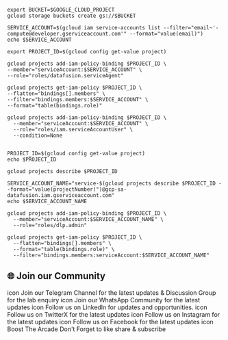 
```
export BUCKET=$GOOGLE_CLOUD_PROJECT
gcloud storage buckets create gs://$BUCKET

SERVICE_ACCOUNT=$(gcloud iam service-accounts list --filter="email~'-compute@developer.gserviceaccount.com'" --format="value(email)")
echo $SERVICE_ACCOUNT

export PROJECT_ID=$(gcloud config get-value project)

gcloud projects add-iam-policy-binding $PROJECT_ID \
--member="serviceAccount:$SERVICE_ACCOUNT" \
--role="roles/datafusion.serviceAgent"

gcloud projects get-iam-policy $PROJECT_ID \
--flatten="bindings[].members" \
--filter="bindings.members:$SERVICE_ACCOUNT" \
--format="table(bindings.role)"

gcloud projects add-iam-policy-binding $PROJECT_ID \
  --member="serviceAccount:$SERVICE_ACCOUNT" \
  --role="roles/iam.serviceAccountUser" \
  --condition=None


PROJECT_ID=$(gcloud config get-value project)
echo $PROJECT_ID

gcloud projects describe $PROJECT_ID

SERVICE_ACCOUNT_NAME="service-$(gcloud projects describe $PROJECT_ID --format="value(projectNumber)")@gcp-sa-datafusion.iam.gserviceaccount.com"
echo $SERVICE_ACCOUNT_NAME

gcloud projects add-iam-policy-binding $PROJECT_ID \
  --member="serviceAccount:$SERVICE_ACCOUNT_NAME" \
  --role="roles/dlp.admin"

gcloud projects get-iam-policy $PROJECT_ID \
  --flatten="bindings[].members" \
  --format="table(bindings.role)" \
  --filter="bindings.members:serviceAccount:$SERVICE_ACCOUNT_NAME"
```

## 🌐 Join our Community
icon Join our Telegram Channel for the latest updates & Discussion Group for the lab enquiry
icon Join our WhatsApp Community for the latest updates
icon Follow us on LinkedIn for updates and opportunities.
icon Follow us on TwitterX for the latest updates
icon Follow us on Instagram for the latest updates
icon Follow us on Facebook for the latest updates
icon Boost The Arcade Don't Forget to like share & subscribe
